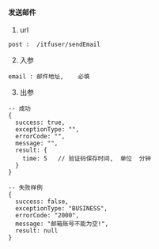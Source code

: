 #### 发送邮件

1. url
```
post :  /itfuser/sendEmail
```

2. 入参
```
email : 邮件地址,    必填
```

3. 出参
```
-- 成功
{
  success: true,
  exceptionType: "",
  errorCode: "",
  message: "",
  result: {
    time: 5   // 验证码保存时间,  单位  分钟
  }
}

-- 失败样例
{
  success: false,
  exceptionType: "BUSINESS",
  errorCode: "2000",
  message: "邮箱账号不能为空!",
  result: null
}
```
